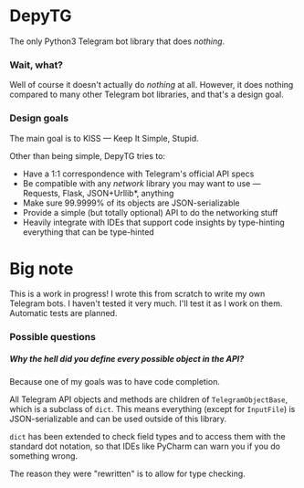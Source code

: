 # DepyTG

The only Python3 Telegram bot library that does *nothing*.

### Wait, what?

Well of course it doesn't actually do *nothing* at all. However, it does nothing compared to many other Telegram bot libraries, and that's a design goal.

### Design goals

The main goal is to KISS — Keep It Simple, Stupid.

Other than being simple, DepyTG tries to:

 - Have a 1:1 correspondence with Telegram's official API specs
 - Be compatible with any *network* library you may want to use — Requests, Flask, JSON+Urllib\*, anything
 - Make sure 99.9999% of its objects are JSON-serializable
 - Provide a simple (but totally optional) API to do the networking stuff
 - Heavily integrate with IDEs that support code insights by type-hinting everything that can be type-hinted
 
 
 # Big note
 
 This is a work in progress! I wrote this from scratch to write my own Telegram bots. I haven't tested it very much. I'll test it as I work on them. Automatic tests are planned.
 
 
 ### Possible questions
 
 ##### Why the hell did you define *every* possible object in the API?
 
 Because one of my goals was to have code completion.
 
 All Telegram API objects and methods are children of `TelegramObjectBase`, which is a subclass of `dict`. This means everything (except for `InputFile`) is JSON-serializable and can be used outside of this library.
 
 `dict` has been extended to check field types and to access them with the standard dot notation, so that IDEs like PyCharm can warn you if you do something wrong.
 
 The reason they were "rewritten" is to allow for type checking.